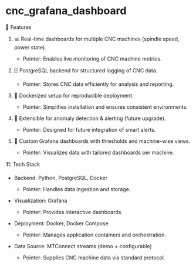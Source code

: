 # cnc_grafana_dashboard
🚀 Features

1. 📊 Real-time dashboards for multiple CNC machines (spindle speed, power state).
    - Pointer: Enables live monitoring of CNC machine metrics.

2. 🗄️ PostgreSQL backend for structured logging of CNC data.
    - Pointer: Stores CNC data efficiently for analysis and reporting.

3. 🐳 Dockerized setup for reproducible deployment.
    - Pointer: Simplifies installation and ensures consistent environments.

4. 🔔 Extensible for anomaly detection & alerting (future upgrade).
    - Pointer: Designed for future integration of smart alerts.

5. 🎨 Custom Grafana dashboards with thresholds and machine-wise views.
    - Pointer: Visualizes data with tailored dashboards per machine.


🏗️ Tech Stack

- Backend: Python, PostgreSQL, Docker
  - Pointer: Handles data ingestion and storage.

- Visualization: Grafana
  - Pointer: Provides interactive dashboards.

- Deployment: Docker, Docker Compose
  - Pointer: Manages application containers and orchestration.

- Data Source: MTConnect streams (demo + configurable)

  - Pointer: Supplies CNC machine data via standard protocol.

